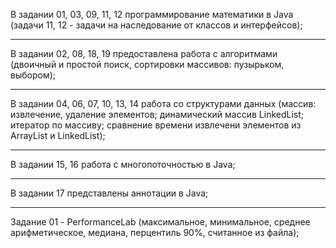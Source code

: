 В задании 01, 03, 09, 11, 12 программирование математики в Java (задачи 11, 12 - задачи на наследование от классов и интерфейсов);
***
В задании 02, 08, 18, 19 предоставлена работа с алгоритмами (двоичный и простой поиск, сортировки массивов: пузырьком, выбором);
***
В задании 04, 06, 07, 10, 13, 14 работа со структурами данных (массив: извлечение, удаление элементов; динамический массив LinkedList; итератор по массиву; сравнение времени извлечени элементов из ArrayList и LinkedList);
***
В задании 15, 16 работа с многопоточностью в Java;
***
В задании 17 представлены аннотации в Java;
***
Задание 01 - PerformanceLab (максимальное, минимальное, среднее арифметическое, медиана, перцентиль 90%, считанное из файла);
